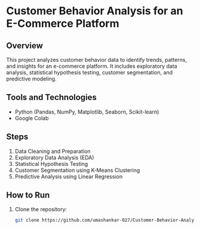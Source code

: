 # Customer Behavior Analysis for an E-Commerce Platform

## Overview
This project analyzes customer behavior data to identify trends, patterns, and insights for an e-commerce platform. It includes exploratory data analysis, statistical hypothesis testing, customer segmentation, and predictive modeling.

## Tools and Technologies
- Python (Pandas, NumPy, Matplotlib, Seaborn, Scikit-learn)
- Google Colab

## Steps
1. Data Cleaning and Preparation
2. Exploratory Data Analysis (EDA)
3. Statistical Hypothesis Testing
4. Customer Segmentation using K-Means Clustering
5. Predictive Analysis using Linear Regression

## How to Run
1. Clone the repository:
   ```bash
   git clone https://github.com/umashankar-027/Customer-Behavior-Analysis-for-an-E-Commerce-Platform-/tree/main.git
